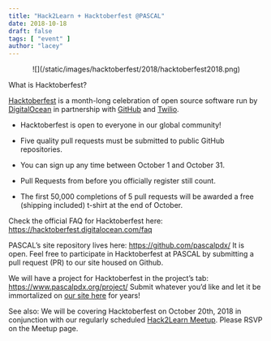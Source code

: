 ```yaml
---
title: "Hack2Learn + Hacktoberfest @PASCAL"
date: 2018-10-18
draft: false
tags: [ "event" ]
author: "lacey"
---
```


<center>![](/static/images/hacktoberfest/2018/hacktoberfest2018.png)</center>

What is Hacktoberfest? 

[Hacktoberfest](https://hacktoberfest.digitalocean.com/) is a month-long celebration of open source software run by [DigitalOcean](https://www.digitalocean.com/) in partnership with [GitHub](https://github.com/) and [Twilio](https://www.twilio.com/). 

* Hacktoberfest is open to everyone in our global community! 

* Five quality pull requests must be submitted to public GitHub repositories. 

* You can sign up any time between October 1 and October 31. 

* Pull Requests from before you officially register still count. 

* The first 50,000 completions of 5 pull requests will be awarded a free (shipping included) t-shirt at the end of October. 

Check the official FAQ for Hacktoberfest here: https://hacktoberfest.digitalocean.com/faq 

PASCAL’s site repository lives here: https://github.com/pascalpdx/ It is open. 
Feel free to participate in Hacktoberfest at PASCAL by submitting a pull request (PR) to our site housed on Github.

We will have a project for Hacktoberfest in the project’s tab: https://www.pascalpdx.org/project/ 
Submit whatever you’d like and let it be immortalized on [our site here](https://www.pascalpdx.org/static/hacktoberfest2018) for years!

See also: We will be covering Hacktoberfest on October 20th, 2018 in conjunction with our regularly scheduled [Hack2Learn Meetup](https://www.meetup.com/pascalhackerspace/events/xhvqfqyxnbkc/). Please RSVP on the Meetup page.
